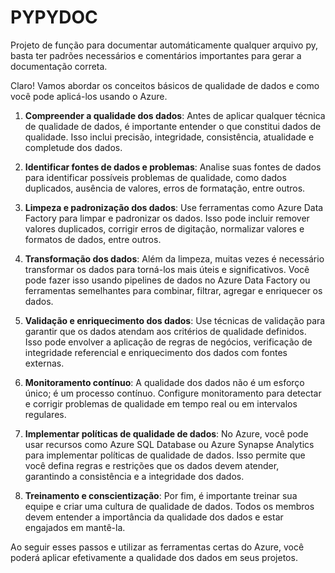 # PYPYDOC
Projeto de função para documentar automáticamente qualquer arquivo py, basta ter padrões necessários e comentários importantes para gerar a documentação correta.



Claro! Vamos abordar os conceitos básicos de qualidade de dados e como você pode aplicá-los usando o Azure.

1. **Compreender a qualidade dos dados**: Antes de aplicar qualquer técnica de qualidade de dados, é importante entender o que constitui dados de qualidade. Isso inclui precisão, integridade, consistência, atualidade e completude dos dados.

2. **Identificar fontes de dados e problemas**: Analise suas fontes de dados para identificar possíveis problemas de qualidade, como dados duplicados, ausência de valores, erros de formatação, entre outros.

3. **Limpeza e padronização dos dados**: Use ferramentas como Azure Data Factory para limpar e padronizar os dados. Isso pode incluir remover valores duplicados, corrigir erros de digitação, normalizar valores e formatos de dados, entre outros.

4. **Transformação dos dados**: Além da limpeza, muitas vezes é necessário transformar os dados para torná-los mais úteis e significativos. Você pode fazer isso usando pipelines de dados no Azure Data Factory ou ferramentas semelhantes para combinar, filtrar, agregar e enriquecer os dados.

5. **Validação e enriquecimento dos dados**: Use técnicas de validação para garantir que os dados atendam aos critérios de qualidade definidos. Isso pode envolver a aplicação de regras de negócios, verificação de integridade referencial e enriquecimento dos dados com fontes externas.

6. **Monitoramento contínuo**: A qualidade dos dados não é um esforço único; é um processo contínuo. Configure monitoramento para detectar e corrigir problemas de qualidade em tempo real ou em intervalos regulares.

7. **Implementar políticas de qualidade de dados**: No Azure, você pode usar recursos como Azure SQL Database ou Azure Synapse Analytics para implementar políticas de qualidade de dados. Isso permite que você defina regras e restrições que os dados devem atender, garantindo a consistência e a integridade dos dados.

8. **Treinamento e conscientização**: Por fim, é importante treinar sua equipe e criar uma cultura de qualidade de dados. Todos os membros devem entender a importância da qualidade dos dados e estar engajados em mantê-la.

Ao seguir esses passos e utilizar as ferramentas certas do Azure, você poderá aplicar efetivamente a qualidade dos dados em seus projetos.